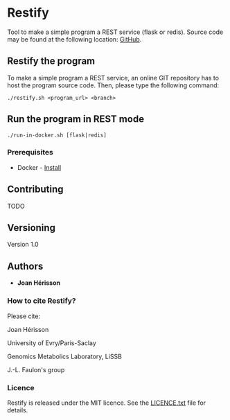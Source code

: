 # Restify

Tool to make a simple program a REST service (flask or redis). Source code may be found at the following location: [GitHub](https://github.com/brsynth/restify).

## Restify the program

To make a simple program a REST service, an online GIT repository has to host the program source code. Then, please type the following command:
```
./restify.sh <program_url> <branch>
```

## Run the program in REST mode

```
./run-in-docker.sh [flask|redis]
```

### Prerequisites

* Docker - [Install](https://docs.docker.com/install/)

## Contributing

TODO

## Versioning

Version 1.0

## Authors

* **Joan Hérisson**

### How to cite Restify?
Please cite:

Joan Hérisson

University of Evry/Paris-Saclay

Genomics Metabolics Laboratory, LiSSB

J.-L. Faulon's group

### Licence
Restify is released under the MIT licence. See the [LICENCE.txt](https://github.com/brsynth/restify/blob/master/LICENSE.txt) file for details.

